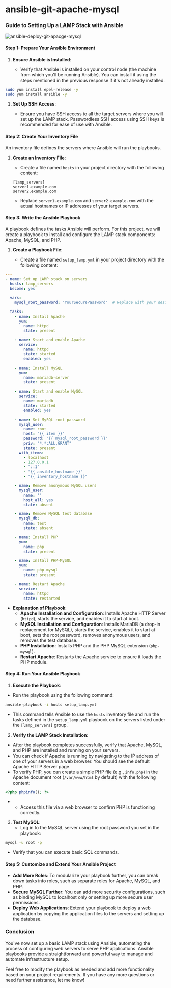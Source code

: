 # ansible-git-apache-mysql

### Guide to Setting Up a LAMP Stack with Ansible
![ansible-deploy-git-apacge-mysql](https://github.com/user-attachments/assets/6db432bb-8e4a-4db5-8602-607217292ffc)

#### Step 1: Prepare Your Ansible Environment

1. **Ensure Ansible is Installed**:
    
    - Verify that Ansible is installed on your control node (the machine from which you'll be running Ansible). You can install it using the steps mentioned in the previous response if it's not already installed.

```bash
sudo yum install epel-release -y
sudo yum install ansible -y
```
1. **Set Up SSH Access**:
    
    - Ensure you have SSH access to all the target servers where you will set up the LAMP stack. Passwordless SSH access using SSH keys is recommended for ease of use with Ansible.

#### Step 2: Create Your Inventory File

An inventory file defines the servers where Ansible will run the playbooks.

1. **Create an Inventory File**:
    - Create a file named `hosts` in your project directory with the following content:

	```hosts
	[lamp_servers]
	server1.example.com
	server2.example.com
	```

	- Replace `server1.example.com` and `server2.example.com` with the actual hostnames or IP addresses of your target servers.

#### Step 3: Write the Ansible Playbook

A playbook defines the tasks Ansible will perform. For this project, we will create a playbook to install and configure the LAMP stack components: Apache, MySQL, and PHP.

1. **Create a Playbook File**:
    
    - Create a file named `setup_lamp.yml` in your project directory with the following content:

```yaml
---
- name: Set up LAMP stack on servers
  hosts: lamp_servers
  become: yes

  vars:
    mysql_root_password: "YourSecurePassword"  # Replace with your desired MySQL root password

  tasks:
    - name: Install Apache
      yum:
        name: httpd
        state: present

    - name: Start and enable Apache
      service:
        name: httpd
        state: started
        enabled: yes

    - name: Install MySQL
      yum:
        name: mariadb-server
        state: present

    - name: Start and enable MySQL
      service:
        name: mariadb
        state: started
        enabled: yes

    - name: Set MySQL root password
      mysql_user:
        name: root
        host: "{{ item }}"
        password: "{{ mysql_root_password }}"
        priv: "*.*:ALL,GRANT"
        state: present
      with_items:
        - localhost
        - 127.0.0.1
        - "::1"
        - "{{ ansible_hostname }}"
        - "{{ inventory_hostname }}"

    - name: Remove anonymous MySQL users
      mysql_user:
        name: ''
        host_all: yes
        state: absent

    - name: Remove MySQL test database
      mysql_db:
        name: test
        state: absent

    - name: Install PHP
      yum:
        name: php
        state: present

    - name: Install PHP-MySQL
      yum:
        name: php-mysql
        state: present

    - name: Restart Apache
      service:
        name: httpd
        state: restarted
```

 - **Explanation of Playbook**:
	 - **Apache Installation and Configuration**: Installs Apache HTTP Server (`httpd`), starts the service, and enables it to start at boot.
	 - **MySQL Installation and Configuration**: Installs MariaDB (a drop-in replacement for MySQL), starts the service, enables it to start at boot, sets the root password, removes anonymous users, and removes the test database.
	 - **PHP Installation**: Installs PHP and the PHP MySQL extension (`php-mysql`).
	 - **Restart Apache**: Restarts the Apache service to ensure it loads the PHP module.


#### Step 4: Run Your Ansible Playbook

1. **Execute the Playbook**:
    
- Run the playbook using the following command:
```bash
ansible-playbook -i hosts setup_lamp.yml
```
- This command tells Ansible to use the `hosts` inventory file and run the tasks defined in the `setup_lamp.yml` playbook on the servers listed under the `[lamp_servers]` group.

2. **Verify the LAMP Stack Installation**:

- After the playbook completes successfully, verify that Apache, MySQL, and PHP are installed and running on your servers.
- You can check if Apache is running by navigating to the IP address of one of your servers in a web browser. You should see the default Apache HTTP Server page.
- To verify PHP, you can create a simple PHP file (e.g., `info.php`) in the Apache document root (`/var/www/html` by default) with the following content:

```php
<?php phpinfo(); ?>
```

- - Access this file via a web browser to confirm PHP is functioning correctly.
3. **Test MySQL**:
    - Log in to the MySQL server using the root password you set in the playbook:
```bash
mysql -u root -p
```

- Verify that you can execute basic SQL commands.

#### Step 5: Customize and Extend Your Ansible Project

- **Add More Roles**: To modularize your playbook further, you can break down tasks into roles, such as separate roles for Apache, MySQL, and PHP.
- **Secure MySQL Further**: You can add more security configurations, such as binding MySQL to localhost only or setting up more secure user permissions.
- **Deploy Web Applications**: Extend your playbook to deploy a web application by copying the application files to the servers and setting up the database.

### Conclusion

You've now set up a basic LAMP stack using Ansible, automating the process of configuring web servers to serve PHP applications. Ansible playbooks provide a straightforward and powerful way to manage and automate infrastructure setup.

Feel free to modify the playbook as needed and add more functionality based on your project requirements. If you have any more questions or need further assistance, let me know!
